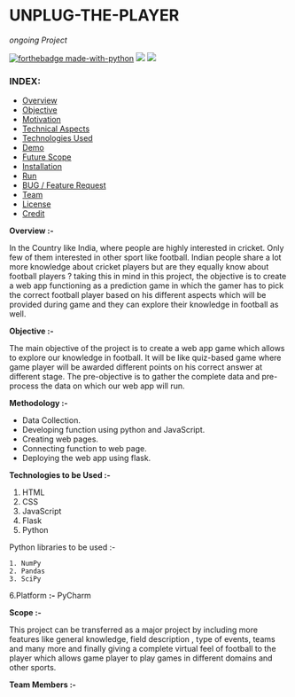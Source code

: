 # UNPLUG-THE-PLAYER

_ongoing Project_

   [![forthebadge made-with-python](http://ForTheBadge.com/images/badges/made-with-python.svg)](https://www.python.org/) 
   ![](https://img.shields.io/tokei/lines/github/shsarv/UNPLUG-THE-PLAYER?color=orange&logoColor=blue&style=for-the-badge)
   ![](https://img.shields.io/github/license/shsarv/UNPLUG-THE-PLAYER?style=for-the-badge)

### INDEX:


* [Overview]()
* [Objective]()
* [Motivation]()
* [Technical Aspects]()
* [Technologies Used]()
* [Demo]()
* [Future Scope]()
* [Installation]()
* [Run]()
* [BUG / Feature Request]()
* [Team]()
* [License]()
* [Credit]()




**Overview :-**

In the Country like India, where people are highly interested in cricket. Only few of them interested in other sport like football. Indian people share a lot more knowledge about cricket players but are they equally know about football players ? taking this in mind in this project, the objective is to create a web app functioning as a prediction game in which the gamer has to pick the correct football player based on his different aspects which will be provided during game and they can explore their knowledge in football as well.

**Objective :-**

The main objective of the project is to create a web app game which allows to explore our knowledge in football. It will be like quiz-based game where game player will be awarded different points on his correct answer at different stage. The pre-objective is to gather the complete data and pre-process the data on which our web app will run.

**Methodology :-**

- Data Collection.
- Developing function using python and JavaScript.
- Creating web pages.
- Connecting function to web page.
- Deploying the web app using flask.

**Technologies to be Used :-**

1. HTML
2. CSS
3. JavaScript
4. Flask
5. Python

Python libraries to be used :-

    1. NumPy
    2. Pandas
    3. SciPy

6.Platform **:-** PyCharm

**Scope :-**

This project can be transferred as a major project by including more features like general knowledge, field description , type of events, teams and many more and finally giving a complete virtual feel of football to the player which allows game player to play games in different domains and other sports.



**Team Members :-**

